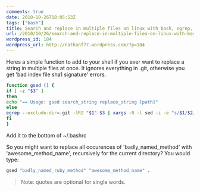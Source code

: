 ```yaml
---
comments: true
date: 2010-10-26T18:05:53Z
tags: ["bash"]
title: Search and replace in multiple files on linux with bash, egrep, sed function
url: /2010/10/26/search-and-replace-in-multiple-files-on-linux-with-bash-egrep-sed-function/
wordpress_id: 184
wordpress_url: http://nathanf77.wordpress.com/?p=184
---
```


Heres a simple function to add to your shell if you ever want to replace a string in multiple files at once. It ignores everything in .git, otherwise you get 'bad index file sha1 signature' errors.

```bash
function gsed () {
if [ -z "$3" ]
then
echo "== Usage: gsed search_string replace_string [path]"
else
egrep --exclude-dir=.git -lRZ "$1" $3 | xargs -0 -l sed -i -e "s/$1/$2/g"
fi
}
```

Add it to the bottom of ~/.bashrc

So you might want to replace all occurences of 'badly_named_method' with 'awesome_method_name', recursively for the current directory? You would type:

```bash
gsed "badly_named_ruby_method" "awesome_method_name" .
```

> Note: quotes are optional for single words.
